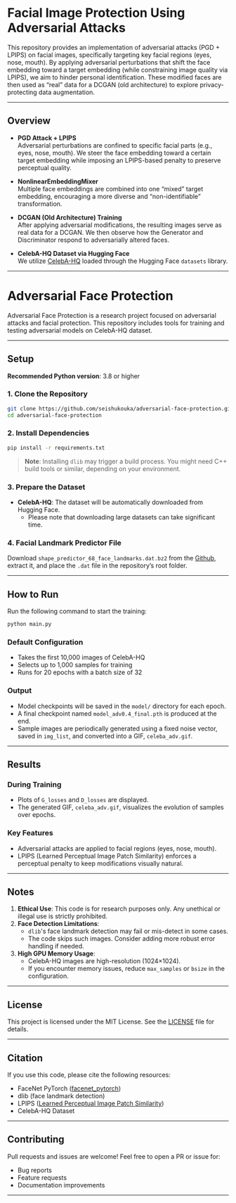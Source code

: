 # Facial Image Protection Using Adversarial Attacks

This repository provides an implementation of adversarial attacks (PGD + LPIPS) on facial images, specifically targeting key facial regions (eyes, nose, mouth). By applying adversarial perturbations that shift the face embedding toward a target embedding (while constraining image quality via LPIPS), we aim to hinder personal identification. These modified faces are then used as “real” data for a DCGAN (old architecture) to explore privacy-protecting data augmentation.

---

## Overview

- **PGD Attack + LPIPS**  
  Adversarial perturbations are confined to specific facial parts (e.g., eyes, nose, mouth). We steer the face embedding toward a certain target embedding while imposing an LPIPS-based penalty to preserve perceptual quality.

- **NonlinearEmbeddingMixer**  
  Multiple face embeddings are combined into one “mixed” target embedding, encouraging a more diverse and “non-identifiable” transformation.

- **DCGAN (Old Architecture) Training**  
  After applying adversarial modifications, the resulting images serve as real data for a DCGAN. We then observe how the Generator and Discriminator respond to adversarially altered faces.

- **CelebA-HQ Dataset via Hugging Face**  
  We utilize [CelebA-HQ](https://arxiv.org/abs/1710.10196) loaded through the Hugging Face `datasets` library.

---

# Adversarial Face Protection

Adversarial Face Protection is a research project focused on adversarial attacks and facial protection. This repository includes tools for training and testing adversarial models on CelebA-HQ dataset.

---

## Setup

**Recommended Python version**: 3.8 or higher

### 1. Clone the Repository

```bash
git clone https://github.com/seishukouka/adversarial-face-protection.git
cd adversarial-face-protection
```

### 2. Install Dependencies

```bash
pip install -r requirements.txt
```

> **Note**: Installing `dlib` may trigger a build process. You might need C++ build tools or similar, depending on your environment.

### 3. Prepare the Dataset

- **CelebA-HQ**: The dataset will be automatically downloaded from Hugging Face.
  - Please note that downloading large datasets can take significant time.

### 4. Facial Landmark Predictor File

Download `shape_predictor_68_face_landmarks.dat.bz2` from the [Github](https://github.com/davisking/dlib-models/blob/master/shape_predictor_68_face_landmarks.dat.bz2/), extract it, and place the `.dat` file in the repository’s root folder.

---

## How to Run

Run the following command to start the training:

```bash
python main.py
```

### Default Configuration

- Takes the first 10,000 images of CelebA-HQ
- Selects up to 1,000 samples for training
- Runs for 20 epochs with a batch size of 32

### Output

- Model checkpoints will be saved in the `model/` directory for each epoch.
- A final checkpoint named `model_adv0.4_final.pth` is produced at the end.
- Sample images are periodically generated using a fixed noise vector, saved in `img_list`, and converted into a GIF, `celeba_adv.gif`.

---

## Results

### During Training

- Plots of `G_losses` and `D_losses` are displayed.
- The generated GIF, `celeba_adv.gif`, visualizes the evolution of samples over epochs.

### Key Features

- Adversarial attacks are applied to facial regions (eyes, nose, mouth).
- LPIPS (Learned Perceptual Image Patch Similarity) enforces a perceptual penalty to keep modifications visually natural.

<!-- Optional: Add visual aids -->
<!-- ![Loss Curve](path/to/loss_plot.png) -->
<!-- ![Before & After Attack](path/to/before_after.png) -->

---

## Notes

1. **Ethical Use**: This code is for research purposes only. Any unethical or illegal use is strictly prohibited.
2. **Face Detection Limitations**: 
   - `dlib`'s face landmark detection may fail or mis-detect in some cases.
   - The code skips such images. Consider adding more robust error handling if needed.
3. **High GPU Memory Usage**:
   - CelebA-HQ images are high-resolution (1024×1024).
   - If you encounter memory issues, reduce `max_samples` or `bsize` in the configuration.

---

## License

This project is licensed under the MIT License. See the [LICENSE](LICENSE) file for details.

---

## Citation

If you use this code, please cite the following resources:

- FaceNet PyTorch ([facenet_pytorch](https://github.com/timesler/facenet-pytorch))
- dlib (face landmark detection)
- LPIPS ([Learned Perceptual Image Patch Similarity](https://github.com/richzhang/PerceptualSimilarity))
- CelebA-HQ Dataset

---

## Contributing

Pull requests and issues are welcome! Feel free to open a PR or issue for:

- Bug reports
- Feature requests
- Documentation improvements

---


